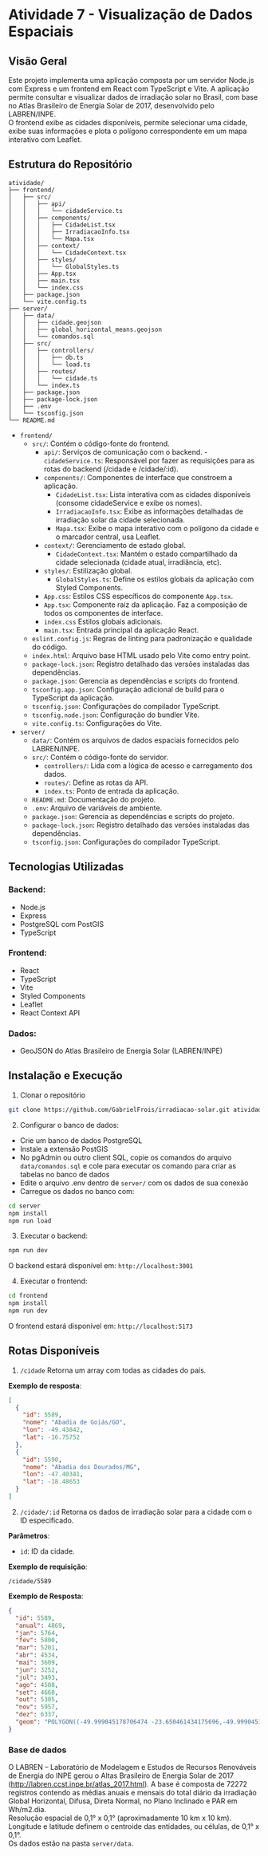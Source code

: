 # Atividade 7 - Visualização de Dados Espaciais

## Visão Geral
Este projeto implementa uma aplicação composta por um servidor Node.js com Express e um frontend em React com TypeScript e Vite. A aplicação permite consultar e visualizar dados de irradiação solar no Brasil, com base no Atlas Brasileiro de Energia Solar de 2017, desenvolvido pelo LABREN/INPE.  
O frontend exibe as cidades disponíveis, permite selecionar uma cidade, exibe suas informações e plota o polígono correspondente em um mapa interativo com Leaflet.  

## Estrutura do Repositório
```
atividade/
├── frontend/
│   ├── src/
│   │   ├── api/
│   │   │   └── cidadeService.ts
│   │   ├── components/
│   │   │   ├── CidadeList.tsx
│   │   │   ├── IrradiacaoInfo.tsx
│   │   │   └── Mapa.tsx       
│   │   ├── context/
│   │   │   └── CidadeContext.tsx          
│   │   ├── styles/
│   │   │   └── GlobalStyles.ts           
│   │   ├── App.tsx           
│   │   ├── main.tsx          
│   │   └── index.css         
│   ├── package.json          
│   └── vite.config.ts        
├── server/
│   ├── data/
│   │   ├── cidade.geojson
│   │   ├── global_horizontal_means.geojson 
│   │   └── comandos.sql 
│   ├── src/
│   │   ├── controllers/
│   │   │   ├── db.ts
│   │   │   └── load.ts
│   │   ├── routes/
│   │   │   └── cidade.ts
│   │   └── index.ts  
│   ├── package.json    
│   ├── package-lock.json
│   ├── .env
│   └── tsconfig.json
└── README.md
```
- `frontend/`
  - `src/`: Contém o código-fonte do frontend.
    - `api/`: Serviços de comunicação com o backend.
      -`cidadeService.ts`: Responsável por fazer as requisições para as rotas do backend (/cidade e /cidade/:id).
    - `components/`: Componentes de interface que constroem a aplicação.
      - `CidadeList.tsx`: Lista interativa com as cidades disponíveis (consome cidadeService e exibe os nomes).
      - `IrradiacaoInfo.tsx`: Exibe as informações detalhadas de irradiação solar da cidade selecionada.
      - `Mapa.tsx`: Exibe o mapa interativo com o polígono da cidade e o marcador central, usa Leaflet.
    - `context/`: Gerenciamento de estado global.
      - `CidadeContext.tsx`: Mantém o estado compartilhado da cidade selecionada (cidade atual, irradiância, etc).
    - `styles/`: Estilização global.
      - `GlobalStyles.ts`: Define os estilos globais da aplicação com Styled Components.
    - `App.css`: Estilos CSS específicos do componente `App.tsx`.
    - `App.tsx`: Componente raiz da aplicação. Faz a composição de todos os componentes de interface.
    - `index.css` Estilos globais adicionais.
    - `main.tsx`: Entrada principal da aplicação React. 
  - `eslint.config.js`: Regras de linting para padronização e qualidade do código.
  - `index.html`: Arquivo base HTML usado pelo Vite como entry point.
  - `package-lock.json`: Registro detalhado das versões instaladas das dependências.
  - `package.json`: Gerencia as dependências e scripts do frontend.
  - `tsconfig.app.json`: Configuração adicional de build para o TypeScript da aplicação.
  - `tsconfig.json`: Configurações do compilador TypeScript.
  - `tsconfig.node.json`: Configuração do bundler Vite.
  - `vite.config.ts`: Configurações do Vite.
- `server/`
  - `data/`: Contém os arquivos de dados espaciais fornecidos pelo LABREN/INPE.
  - `src/`: Contém o código-fonte do servidor.
    - `controllers/`: Lida com a lógica de acesso e carregamento dos dados.
    - `routes/`: Define as rotas da API.
    - `index.ts`: Ponto de entrada da aplicação.
  - `README.md`: Documentação do projeto.
  - `.env`: Arquivo de variáveis de ambiente.
  - `package.json`: Gerencia as dependências e scripts do projeto.
  - `package-lock.json`: Registro detalhado das versões instaladas das dependências.
  - `tsconfig.json`: Configurações do compilador TypeScript.

## Tecnologias Utilizadas
### Backend:
- Node.js
- Express
- PostgreSQL com PostGIS
- TypeScript
### Frontend:
- React
- TypeScript
- Vite
- Styled Components
- Leaflet
- React Context API
### Dados:
- GeoJSON do Atlas Brasileiro de Energia Solar (LABREN/INPE)

## Instalação e Execução
1. Clonar o repositório
```bash
git clone https://github.com/GabrielFrois/irradiacao-solar.git atividade
```

2. Configurar o banco de dados:
- Crie um banco de dados PostgreSQL
- Instale a extensão PostGIS
- No pgAdmin ou outro client SQL, copie os comandos do arquivo `data/comandos.sql` e cole para executar os comando para criar as tabelas no banco de dados
- Edite o arquivo .env dentro de `server/` com os dados de sua conexão
- Carregue os dados no banco com:
```bash
cd server
npm install
npm run load
```

3. Executar o backend:
```bash
npm run dev
```
O backend estará disponível em: `http://localhost:3001`  

4. Executar o frontend:
```bash
cd frontend
npm install
npm run dev
```
O frontend estará disponível em: `http://localhost:5173`  

## Rotas Disponíveis
1. `/cidade`
Retorna um array com todas as cidades do país.

**Exemplo de resposta**:
```json
[
  {
    "id": 5589,
    "nome": "Abadia de Goiás/GO",
    "lon": -49.43842,
    "lat": -16.75752
  },
  {
    "id": 5590,
    "nome": "Abadia dos Dourados/MG",
    "lon": -47.40341,
    "lat": -18.48653
  }
]
```
2. `/cidade/:id`
Retorna os dados de irradiação solar para a cidade com o ID especificado.

**Parâmetros**:
- `id`: ID da cidade.

**Exemplo de requisição**:
```
/cidade/5589
```
**Exemplo de Resposta**:
```json
{
  "id": 5589,
  "anual": 4869,
  "jan": 5764,
  "fev": 5800,
  "mar": 5201,
  "abr": 4534,
  "mai": 3609,
  "jun": 3252,
  "jul": 3493,
  "ago": 4508,
  "set": 4668,
  "out": 5305,
  "nov": 5957,
  "dez": 6337,
  "geom": "POLYGON((-49.999045178706474 -23.650461434175696,-49.999045178706474 -23.550461434175695,-49.89904517870647 -23.550461434175695,-49.89904517870647 -23.650461434175696,-49.999045178706474 -23.650461434175696))"
}
```

### Base de dados
O LABREN – Laboratório de Modelagem e Estudos de Recursos Renováveis de Energia do INPE gerou o Altas Brasileiro de Energia Solar de 2017 (http://labren.ccst.inpe.br/atlas_2017.html). A base é composta de 72272 registros contendo as médias anuais e mensais do total diário da irradiação Global Horizontal, Difusa, Direta Normal, no Plano Inclinado e PAR em Wh/m2.dia.  
Resolução espacial de 0,1° x 0,1° (aproximadamente 10 km x 10 km).  
Longitude e latitude definem o centroide das entidades, ou células, de 0,1° x 0,1°.  
Os dados estão na pasta `server/data`.  

